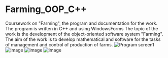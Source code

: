 # Farming_OOP_C++
Coursework on "Farming", the program and documentation for the work. The program is written in C++ and using WindowsForms
The topic of the work is the development of the object-oriented software system "Farming".
The aim of the work is to develop mathematical and software for the tasks of management and control of production of farms.
![Program screen1](https://user-images.githubusercontent.com/111290541/186682886-c9dc1389-ee27-446f-98a0-7b58bdca4fd8.png)
![image](https://user-images.githubusercontent.com/111290541/186683028-c1aa7f52-c833-4a85-976a-e8e8793dfd3f.png)
![image](https://user-images.githubusercontent.com/111290541/186683141-095b587f-2d25-4469-9a82-a861213cc0c2.png)
![image](https://user-images.githubusercontent.com/111290541/186683168-916e7a47-9427-4cec-94da-a21aa7af7f6a.png)
